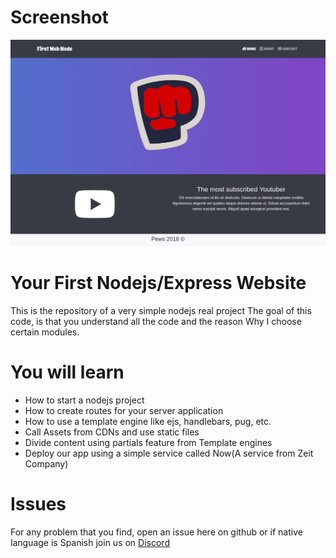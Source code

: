 # Screenshot
![](docs/screenshot.png)

# Your First Nodejs/Express Website
This is the repository of a very simple nodejs real project
The goal of this code, is that you understand all the code
and the reason Why I choose certain modules.

# You will learn
- How to start a nodejs project
- How to create routes for your server application
- How to use a template engine like ejs, handlebars, pug, etc.
- Call Assets from CDNs and use static files
- Divide content using partials feature from Template engines
- Deploy our app using a simple service called Now(A service from Zeit Company)

# Issues
For any problem that you find, open an issue here on github or if
native language is Spanish join us on [Discord](https://discord.gg/37PHuNw)